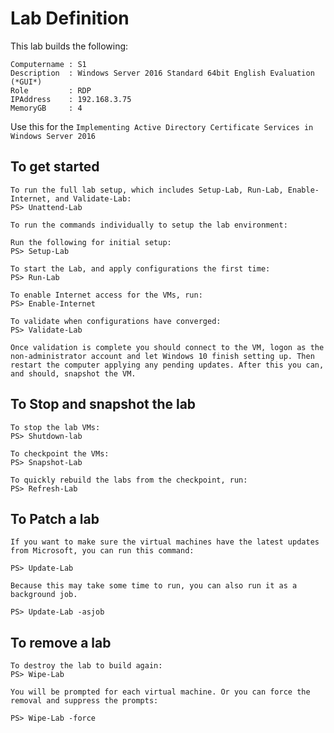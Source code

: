 # Lab Definition

This lab builds the following:

    Computername : S1
    Description  : Windows Server 2016 Standard 64bit English Evaluation (*GUI*)
    Role         : RDP
    IPAddress    : 192.168.3.75
    MemoryGB     : 4

Use this for the `Implementing Active Directory Certificate Services in Windows Server 2016`

## To get started

    To run the full lab setup, which includes Setup-Lab, Run-Lab, Enable-Internet, and Validate-Lab:
    PS> Unattend-Lab

    To run the commands individually to setup the lab environment:

    Run the following for initial setup:
    PS> Setup-Lab

    To start the Lab, and apply configurations the first time:
    PS> Run-Lab

    To enable Internet access for the VMs, run:
    PS> Enable-Internet

    To validate when configurations have converged:
    PS> Validate-Lab

    Once validation is complete you should connect to the VM, logon as the non-administrator account and let Windows 10 finish setting up. Then restart the computer applying any pending updates. After this you can, and should, snapshot the VM.

## To Stop and snapshot the lab

    To stop the lab VMs:
    PS> Shutdown-lab

    To checkpoint the VMs:
    PS> Snapshot-Lab

    To quickly rebuild the labs from the checkpoint, run:
    PS> Refresh-Lab

## To Patch a lab

    If you want to make sure the virtual machines have the latest updates from Microsoft, you can run this command:

    PS> Update-Lab

    Because this may take some time to run, you can also run it as a background job.

    PS> Update-Lab -asjob

## To remove a lab

    To destroy the lab to build again:
    PS> Wipe-Lab

    You will be prompted for each virtual machine. Or you can force the removal and suppress the prompts:

    PS> Wipe-Lab -force
